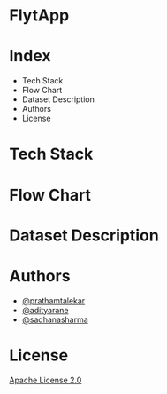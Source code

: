 # FlytApp

# Index
* Tech Stack
* Flow Chart
* Dataset Description
* Authors
* License

# Tech Stack 


# Flow Chart


# Dataset Description


# Authors
* [@prathamtalekar](https://www.linkedin.com/in/air72/)
* [@adityarane](https://www.linkedin.com/in/aditya-rane-802098140/)
* [@sadhanasharma](https://www.linkedin.com/in/sadhana-sharma-/)

# License
[Apache License 2.0]()


